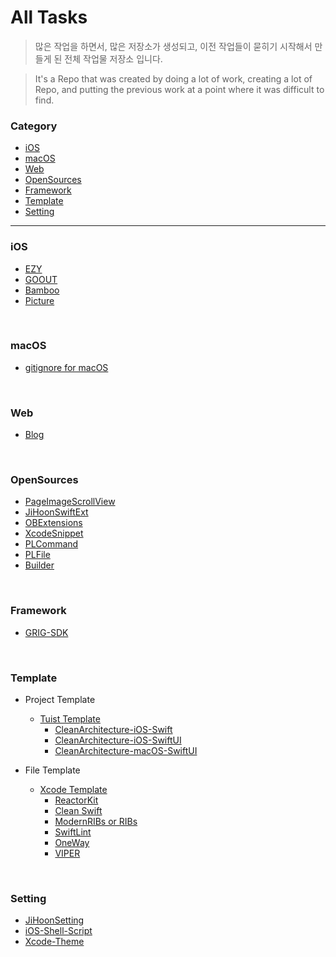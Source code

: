 # All Tasks

>많은 작업을 하면서, 많은 저장소가 생성되고, 이전 작업들이 묻히기 시작해서 만들게 된 전체 작업물 저장소 입니다.

>It's a Repo that was created by doing a lot of work, creating a lot of Repo, and putting the previous work at a point where it was difficult to find.


### Category
- [iOS](#ios)
- [macOS](#macos)
- [Web](#web)
- [OpenSources](#opensources)
- [Framework](#framework)
- [Template](#template)
- [Setting](#setting)

---
### iOS
- [EZY](https://github.com/neulsom-EZY)
- [GOOUT](https://github.com/Picnic-GSM)
- [Bamboo](https://github.com/joog-lim)
- [Picture](https://github.com/Picture-GSM/Picture_iOS)

</br>

### macOS
- [gitignore for macOS](https://github.com/Jihoonahn/gitignore-macOS)

</br>

### Web
- [Blog](https://github.com/Jihoonahn/Blog)

</br>

### OpenSources
- [PageImageScrollView](https://github.com/Jihoonahn/PageImageScrollView)
- [JiHoonSwiftExt](https://github.com/Jihoonahn/JiHoonSwiftExt)
- [OBExtensions](https://github.com/pelagornis/OBExtensions)
- [XcodeSnippet](https://github.com/Jihoonahn/XcodeSnippet)
- [PLCommand](https://github.com/pelagornis/PLCommand)
- [PLFile](https://github.com/pelagornis/PLFile)
- [Builder](https://github.com/pelagornis/Builder)

</br>

### Framework
- [GRIG-SDK](https://github.com/JiHoonAHN/GRIG-SDK)

</br>

### Template
- Project Template
    - [Tuist Template](https://github.com/tuist-template)
        - [CleanArchitecture-iOS-Swift](https://github.com/tuist-template/CleanArchitecture-iOS-Swift)
        - [CleanArchitecture-iOS-SwiftUI](https://github.com/tuist-template/CleanArchitecture-iOS-SwiftUI)
        - [CleanArchitecture-macOS-SwiftUI](https://github.com/tuist-template/CleanArchitecture-macOS-SwiftUI)

- File Template
    - [Xcode Template](https://github.com/Jihoonahn/Xcode-Template)
        - [ReactorKit](https://github.com/Jihoonahn/Xcode-Template/tree/main/ReactorKit)
        - [Clean Swift](https://github.com/Jihoonahn/Xcode-Template/tree/main/Clean%20Swift)
        - [ModernRIBs or RIBs](https://github.com/Jihoonahn/Xcode-Template/tree/main/ModernRIBs%20or%20RIBs)
        - [SwiftLint](https://github.com/Jihoonahn/Xcode-Template/tree/main/SwiftLint)
        - [OneWay](https://github.com/Jihoonahn/Xcode-Template/tree/main/OneWay)
        - [VIPER](https://github.com/Jihoonahn/Xcode-Template/tree/main/VIPER)

</br>

### Setting
- [JiHoonSetting](https://github.com/Jihoonahn/JihoonAHN-Setting)
- [iOS-Shell-Script](https://github.com/Jihoonahn/iOS-Shell-Script)
- [Xcode-Theme](https://github.com/Jihoonahn/Xcode-Theme)
